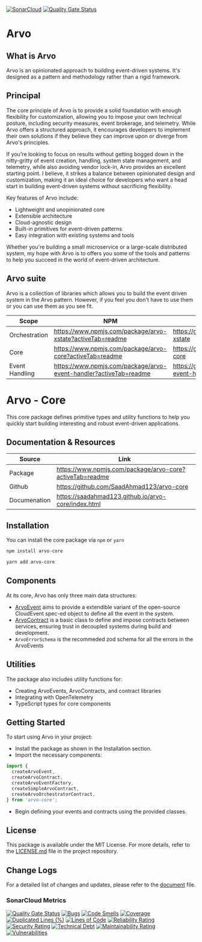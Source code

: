 [![SonarCloud](https://sonarcloud.io/images/project_badges/sonarcloud-white.svg)](https://sonarcloud.io/summary/new_code?id=SaadAhmad123_arvo-core)
[![Quality Gate Status](https://sonarcloud.io/api/project_badges/measure?project=SaadAhmad123_arvo-core&metric=alert_status)](https://sonarcloud.io/summary/new_code?id=SaadAhmad123_arvo-core)


# Arvo

## What is Arvo

Arvo is an opinionated approach to building event-driven systems. It's designed as a pattern and methodology rather than a rigid framework.

## Principal

The core principle of Arvo is to provide a solid foundation with enough flexibility for customization, allowing you to impose your own technical posture, including security measures, event brokerage, and telemetry. While Arvo offers a structured approach, it encourages developers to implement their own solutions if they believe they can improve upon or diverge from Arvo's principles.

If you're looking to focus on results without getting bogged down in the nitty-gritty of event creation, handling, system state management, and telemetry, while also avoiding vendor lock-in, Arvo provides an excellent starting point. I believe, it strikes a balance between opinionated design and customization, making it an ideal choice for developers who want a head start in building event-driven systems without sacrificing flexibility.

Key features of Arvo include:

- Lightweight and unopinionated core
- Extensible architecture
- Cloud-agnostic design
- Built-in primitives for event-driven patterns
- Easy integration with existing systems and tools

Whether you're building a small microservice or a large-scale distributed system, my hope with Arvo is to offers you some of the tools and patterns to help you succeed in the world of event-driven architecture.

## Arvo suite

Arvo is a collection of libraries which allows you to build the event driven system in the Arvo pattern. However, if you feel you don't have to use them or you can use them as you see fit.

| Scope       | NPM                                                                | Github                                                                | Documentation                                                                |
| ------------ | ------------------------------------------------------------- | ------------------------------------------------------------- | ------------------------------------------------------------- |
| Orchestration      | https://www.npmjs.com/package/arvo-xstate?activeTab=readme | https://github.com/SaadAhmad123/arvo-xstate | https://saadahmad123.github.io/arvo-xstate/index.html |
| Core       | https://www.npmjs.com/package/arvo-core?activeTab=readme                | https://github.com/SaadAhmad123/arvo-core | https://saadahmad123.github.io/arvo-core/index.html |
| Event Handling | https://www.npmjs.com/package/arvo-event-handler?activeTab=readme      | https://github.com/SaadAhmad123/arvo-event-handler | https://saadahmad123.github.io/arvo-event-handler/index.html |

# Arvo - Core

This core package defines primitive types and utility functions to help you quickly start building interesting and robust event-driven applications.

## Documentation & Resources

| Source       | Link                                                     |
| ------------ | -------------------------------------------------------- |
| Package      | https://www.npmjs.com/package/arvo-core?activeTab=readme |
| Github       | https://github.com/SaadAhmad123/arvo-core                |
| Documenation | https://saadahmad123.github.io/arvo-core/index.html      |

## Installation

You can install the core package via `npm` or `yarn`

```bash
npm install arvo-core
```

```bash
yarn add arvo-core
```

## Components

At its core, Arvo has only three main data structures:

- [ArvoEvent](src/ArvoEvent/README.md) aims to provide a extendible variant of the open-source CloudEvent spec-ed object to define all the event in the system.
- [ArvoContract](src/ArvoContract/README.md) is a basic class to define and impose contracts between services, ensuring trust in decoupled systems during build and development.
- `ArvoErrorSchema` is the recommeded zod schema for all the errors in the ArvoEvents

## Utilities

The package also includes utility functions for:

- Creating ArvoEvents, ArvoContracts, and contract libraries
- Integrating with OpenTelemetry
- TypeScript types for core components

## Getting Started

To start using Arvo in your project:

- Install the package as shown in the Installation section.
- Import the necessary components:

```javascript
import {
  createArvoEvent,
  createArvoContract,
  createArvoEventFactory,
  createSimpleArvoContract,
  createArvoOrchestratorContract,
} from 'arvo-core';
```

- Begin defining your events and contracts using the provided classes.

## License

This package is available under the MIT License. For more details, refer to the [LICENSE.md](LICENSE.md) file in the project repository.

## Change Logs

For a detailed list of changes and updates, please refer to the [document](CHANGELOG.md) file.

### SonarCloud Metrics

[![Quality Gate Status](https://sonarcloud.io/api/project_badges/measure?project=SaadAhmad123_arvo-core&metric=alert_status)](https://sonarcloud.io/summary/new_code?id=SaadAhmad123_arvo-core)
[![Bugs](https://sonarcloud.io/api/project_badges/measure?project=SaadAhmad123_arvo-core&metric=bugs)](https://sonarcloud.io/summary/new_code?id=SaadAhmad123_arvo-core)
[![Code Smells](https://sonarcloud.io/api/project_badges/measure?project=SaadAhmad123_arvo-core&metric=code_smells)](https://sonarcloud.io/summary/new_code?id=SaadAhmad123_arvo-core)
[![Coverage](https://sonarcloud.io/api/project_badges/measure?project=SaadAhmad123_arvo-core&metric=coverage)](https://sonarcloud.io/summary/new_code?id=SaadAhmad123_arvo-core)
[![Duplicated Lines (%)](https://sonarcloud.io/api/project_badges/measure?project=SaadAhmad123_arvo-core&metric=duplicated_lines_density)](https://sonarcloud.io/summary/new_code?id=SaadAhmad123_arvo-core)
[![Lines of Code](https://sonarcloud.io/api/project_badges/measure?project=SaadAhmad123_arvo-core&metric=ncloc)](https://sonarcloud.io/summary/new_code?id=SaadAhmad123_arvo-core)
[![Reliability Rating](https://sonarcloud.io/api/project_badges/measure?project=SaadAhmad123_arvo-core&metric=reliability_rating)](https://sonarcloud.io/summary/new_code?id=SaadAhmad123_arvo-core)
[![Security Rating](https://sonarcloud.io/api/project_badges/measure?project=SaadAhmad123_arvo-core&metric=security_rating)](https://sonarcloud.io/summary/new_code?id=SaadAhmad123_arvo-core)
[![Technical Debt](https://sonarcloud.io/api/project_badges/measure?project=SaadAhmad123_arvo-core&metric=sqale_index)](https://sonarcloud.io/summary/new_code?id=SaadAhmad123_arvo-core)
[![Maintainability Rating](https://sonarcloud.io/api/project_badges/measure?project=SaadAhmad123_arvo-core&metric=sqale_rating)](https://sonarcloud.io/summary/new_code?id=SaadAhmad123_arvo-core)
[![Vulnerabilities](https://sonarcloud.io/api/project_badges/measure?project=SaadAhmad123_arvo-core&metric=vulnerabilities)](https://sonarcloud.io/summary/new_code?id=SaadAhmad123_arvo-core)

